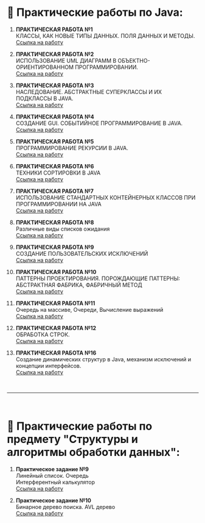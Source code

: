 # 📒 Практические работы по Java:
<ol>
  <li><p><b>ПРАКТИЧЕСКАЯ РАБОТА №1</b><br>КЛАССЫ, КАК НОВЫЕ ТИПЫ ДАННЫХ. ПОЛЯ ДАННЫХ И МЕТОДЫ.
      <br><a href="https://github.com/Frischmann/JavaPR/tree/master/JavaPR1">Ссылка на работу</a></p>
  </li>
  <li><p><b>ПРАКТИЧЕСКАЯ РАБОТА №2</b><br>ИСПОЛЬЗОВАНИЕ UML ДИАГРАММ В ОБЪЕКТНО-ОРИЕНТИРОВАННОМ ПРОГРАММИРОВАНИИ.
      <br><a href="https://github.com/Frischmann/JavaPR/tree/master/JavaPR2">Ссылка на работу</a></p>
  </li>
  <li><p><b>ПРАКТИЧЕСКАЯ РАБОТА №3</b><br>НАСЛЕДОВАНИЕ. АБСТРАКТНЫЕ СУПЕРКЛАССЫ И ИХ ПОДКЛАССЫ В JAVA.
      <br><a href="https://github.com/Frischmann/JavaPR/tree/master/JavaPR3">Ссылка на работу</a></p>
  </li>
  <li><p><b>ПРАКТИЧЕСКАЯ РАБОТА №4</b><br>СОЗДАНИЕ GUI. СОБЫТИЙНОЕ ПРОГРАММИРОВАНИЕ В JAVA.
      <br><a href="https://github.com/Frischmann/JavaPR/tree/master/JavaPR4">Ссылка на работу</a></p>
  </li>
  <li><p><b>ПРАКТИЧЕСКАЯ РАБОТА №5</b><br>ПРОГРАММИРОВАНИЕ РЕКУРСИИ В JAVA.
      <br><a href="https://github.com/Frischmann/JavaPR/tree/master/JavaPR5">Ссылка на работу</a></p>
  </li>
  <li><p><b>ПРАКТИЧЕСКАЯ РАБОТА №6</b><br>ТЕХНИКИ СОРТИРОВКИ В JAVA
      <br><a href="https://github.com/Frischmann/JavaPR/tree/master/JavaPR6">Ссылка на работу</a></p>
  </li>
  <li><p><b>ПРАКТИЧЕСКАЯ РАБОТА №7</b><br>ИСПОЛЬЗОВАНИЕ СТАНДАРТНЫХ КОНТЕЙНЕРНЫХ КЛАССОВ ПРИ ПРОГРАММИРОВАНИИ НА JAVA
      <br><a href="https://github.com/Frischmann/JavaPR/tree/master/JavaPR7">Ссылка на работу</a></p>
  </li>
  <li><p><b>ПРАКТИЧЕСКАЯ РАБОТА №8</b><br>Различные виды списков ожидания
      <br><a href="https://github.com/Frischmann/JavaPR/tree/master/JavaPR8">Ссылка на работу</a></p>
  </li>
  <li><p><b>ПРАКТИЧЕСКАЯ РАБОТА №9</b><br>СОЗДАНИЕ ПОЛЬЗОВАТЕЛЬСКИХ ИСКЛЮЧЕНИЙ
      <br><a href="https://github.com/Frischmann/JavaPR/tree/master/JavaPR9">Ссылка на работу</a></p>
  </li>
  <li><p><b>ПРАКТИЧЕСКАЯ РАБОТА №10</b><br>ПАТТЕРНЫ ПРОЕКТИРОВАНИЯ. ПОРОЖДАЮЩИЕ ПАТТЕРНЫ: АБСТРАКТНАЯ ФАБРИКА, ФАБРИЧНЫЙ МЕТОД
      <br><a href="https://github.com/Frischmann/JavaPR/tree/master/JavaPR10">Ссылка на работу</a></p>
  </li>
  <li><p><b>ПРАКТИЧЕСКАЯ РАБОТА №11</b><br>Очередь на массиве, Очереди, Вычисление выражений
      <br><a href="https://github.com/Frischmann/JavaPR/tree/master/JavaPR11">Ссылка на работу</a></p>
  </li>
  <li><p><b>ПРАКТИЧЕСКАЯ РАБОТА №12</b><br>ОБРАБОТКА СТРОК.
      <br><a href="https://github.com/Frischmann/JavaPR/tree/master/JavaPR12">Ссылка на работу</a></p>
  </li>
  <li><p><b>ПРАКТИЧЕСКАЯ РАБОТА №16</b><br>Создание динамических структур в Java, механизм исключений и концепции интерфейсов.
      <br><a href="https://github.com/Frischmann/JavaPR/tree/master/JavaPR16">Ссылка на работу</a></p>
  </li>
</ol>
<br><hr><br>

# 📕 Практические работы по предмету "Структуры и алгоритмы обработки данных":
<ol>
  <li><p><b>Практическое задание №9</b><br>
      Линейный список. Очередь<br>
      Интерферентный калькулятор<br>
      <a href="https://github.com/Frischmann/SiAOD/tree/main/CalculatorJava">Ссылка на работу</p></a>
  </li>
  <li><p><b>Практическое задание №10</b><br>
      Бинарное дерево поиска. AVL дерево<br>
      <a href="https://github.com/Frischmann/SiAOD/tree/main/Red-Black-Tree">Ссылка на работу</p></a>
  </li>
</ol>
